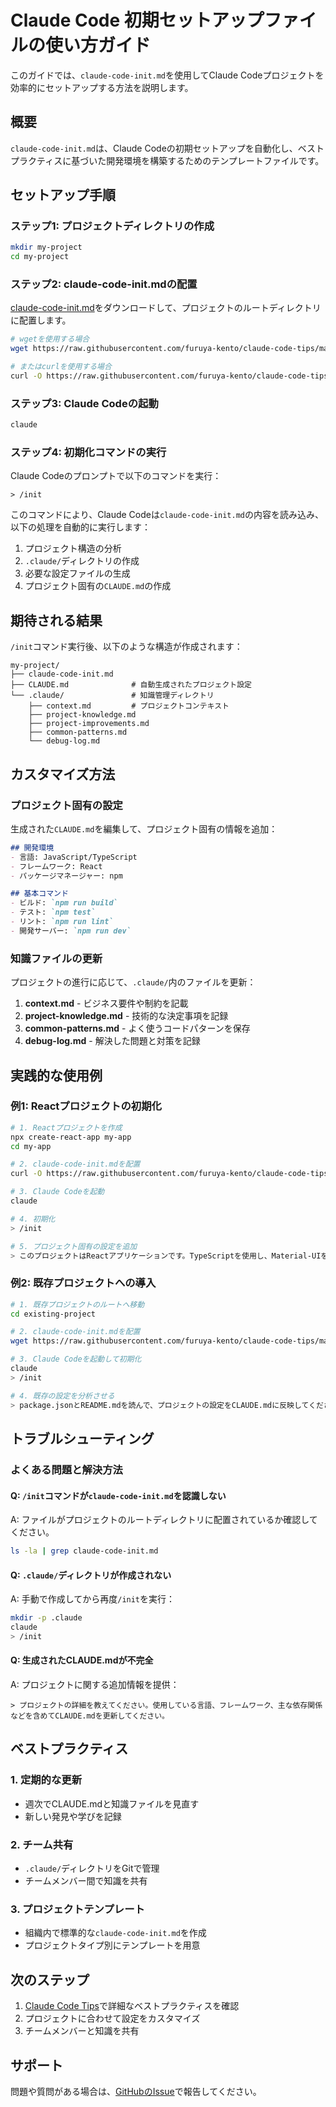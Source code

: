 # Claude Code 初期セットアップファイルの使い方ガイド

このガイドでは、`claude-code-init.md`を使用してClaude Codeプロジェクトを効率的にセットアップする方法を説明します。

## 概要

`claude-code-init.md`は、Claude Codeの初期セットアップを自動化し、ベストプラクティスに基づいた開発環境を構築するためのテンプレートファイルです。

## セットアップ手順

### ステップ1: プロジェクトディレクトリの作成

```bash
mkdir my-project
cd my-project
```

### ステップ2: claude-code-init.mdの配置

[claude-code-init.md](./claude-code-init.md)をダウンロードして、プロジェクトのルートディレクトリに配置します。

```bash
# wgetを使用する場合
wget https://raw.githubusercontent.com/furuya-kento/claude-code-tips/main/claude-code-init.md

# またはcurlを使用する場合
curl -O https://raw.githubusercontent.com/furuya-kento/claude-code-tips/main/claude-code-init.md
```

### ステップ3: Claude Codeの起動

```bash
claude
```

### ステップ4: 初期化コマンドの実行

Claude Codeのプロンプトで以下のコマンドを実行：

```
> /init
```

このコマンドにより、Claude Codeは`claude-code-init.md`の内容を読み込み、以下の処理を自動的に実行します：

1. プロジェクト構造の分析
2. `.claude/`ディレクトリの作成
3. 必要な設定ファイルの生成
4. プロジェクト固有の`CLAUDE.md`の作成

## 期待される結果

`/init`コマンド実行後、以下のような構造が作成されます：

```
my-project/
├── claude-code-init.md
├── CLAUDE.md              # 自動生成されたプロジェクト設定
└── .claude/               # 知識管理ディレクトリ
    ├── context.md         # プロジェクトコンテキスト
    ├── project-knowledge.md
    ├── project-improvements.md
    ├── common-patterns.md
    └── debug-log.md
```

## カスタマイズ方法

### プロジェクト固有の設定

生成された`CLAUDE.md`を編集して、プロジェクト固有の情報を追加：

```markdown
## 開発環境
- 言語: JavaScript/TypeScript
- フレームワーク: React
- パッケージマネージャー: npm

## 基本コマンド
- ビルド: `npm run build`
- テスト: `npm test`
- リント: `npm run lint`
- 開発サーバー: `npm run dev`
```

### 知識ファイルの更新

プロジェクトの進行に応じて、`.claude/`内のファイルを更新：

1. **context.md** - ビジネス要件や制約を記載
2. **project-knowledge.md** - 技術的な決定事項を記録
3. **common-patterns.md** - よく使うコードパターンを保存
4. **debug-log.md** - 解決した問題と対策を記録

## 実践的な使用例

### 例1: Reactプロジェクトの初期化

```bash
# 1. Reactプロジェクトを作成
npx create-react-app my-app
cd my-app

# 2. claude-code-init.mdを配置
curl -O https://raw.githubusercontent.com/furuya-kento/claude-code-tips/main/claude-code-init.md

# 3. Claude Codeを起動
claude

# 4. 初期化
> /init

# 5. プロジェクト固有の設定を追加
> このプロジェクトはReactアプリケーションです。TypeScriptを使用し、Material-UIをUIライブラリとして使用します。
```

### 例2: 既存プロジェクトへの導入

```bash
# 1. 既存プロジェクトのルートへ移動
cd existing-project

# 2. claude-code-init.mdを配置
wget https://raw.githubusercontent.com/furuya-kento/claude-code-tips/main/claude-code-init.md

# 3. Claude Codeを起動して初期化
claude
> /init

# 4. 既存の設定を分析させる
> package.jsonとREADME.mdを読んで、プロジェクトの設定をCLAUDE.mdに反映してください
```

## トラブルシューティング

### よくある問題と解決方法

#### Q: `/init`コマンドが`claude-code-init.md`を認識しない

A: ファイルがプロジェクトのルートディレクトリに配置されているか確認してください。

```bash
ls -la | grep claude-code-init.md
```

#### Q: `.claude/`ディレクトリが作成されない

A: 手動で作成してから再度`/init`を実行：

```bash
mkdir -p .claude
claude
> /init
```

#### Q: 生成されたCLAUDE.mdが不完全

A: プロジェクトに関する追加情報を提供：

```
> プロジェクトの詳細を教えてください。使用している言語、フレームワーク、主な依存関係などを含めてCLAUDE.mdを更新してください。
```

## ベストプラクティス

### 1. 定期的な更新

- 週次でCLAUDE.mdと知識ファイルを見直す
- 新しい発見や学びを記録

### 2. チーム共有

- `.claude/`ディレクトリをGitで管理
- チームメンバー間で知識を共有

### 3. プロジェクトテンプレート

- 組織内で標準的な`claude-code-init.md`を作成
- プロジェクトタイプ別にテンプレートを用意

## 次のステップ

1. [Claude Code Tips](./claude-code-tips.md)で詳細なベストプラクティスを確認
2. プロジェクトに合わせて設定をカスタマイズ
3. チームメンバーと知識を共有

## サポート

問題や質問がある場合は、[GitHubのIssue](https://github.com/furuya-kento/claude-code-tips/issues)で報告してください。